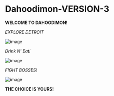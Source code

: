 # Dahoodimon-VERSION-3

**WELCOME TO DAHOODIMON!**



*EXPLORE DETROIT*

![image](https://github.com/j7jhj/Dahoodimon-VERSION-3/assets/157136647/7edabb20-06b9-451f-bbef-c8fecc1f012f)



*Drink N' Eat!*

![image](https://github.com/j7jhj/Dahoodimon-VERSION-3/assets/157136647/cc6cd323-cdfe-4829-8c7e-24de2ca3fa78)



*FIGHT BOSSES!*

![image](https://github.com/j7jhj/Dahoodimon-VERSION-3/assets/157136647/eb314941-0b61-4b5b-ac37-9e3633ce2de9)



**THE CHOICE IS YOURS!**
